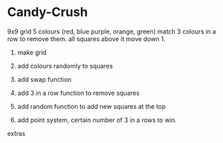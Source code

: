 # Candy-Crush
9x9 grid
5 colours (red, blue purple, orange, green)
match 3 colours in a row to remove them. all squares above it move down 1.

1. make grid
2. add colours randomly to squares

3. add swap function
4. add 3 in a row function to remove squares

5. add random function to add new squares at the top
6. add point system, certain number of 3 in a rows to win.

extras
